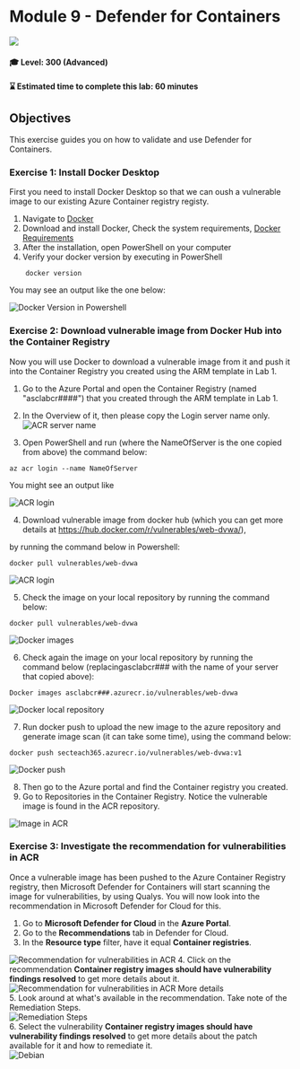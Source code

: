 # Module 9 - Defender for Containers

<p align="left"><img src="../Images/asc-labs-advanced.gif?raw=true"></p>

#### 🎓 Level: 300 (Advanced)
#### ⌛ Estimated time to complete this lab: 60 minutes

## Objectives
This exercise guides you on how to validate and use Defender for Containers.

### Exercise 1: Install Docker Desktop

First you need to install Docker Desktop so that we can oush a vulnerable image to our existing Azure Container registry registy.

1.	Navigate to [Docker](https://www.docker.com/products/docker-desktop)  
2.  Download and install Docker, Check the system requirements, [Docker Requirements](https://docs.docker.com/get-docker/)
3.  After the installation, open PowerShell on your computer
4. Verify your docker version by executing in PowerShell 
```
    docker version​
```

You may see an output like the one below:


![Docker Version in Powershell](../Images/1dockerversion.png?raw=true)


### Exercise 2: Download vulnerable image from Docker Hub into the Container Registry

Now you will use Docker to download a vulnerable image from it and push it into the Container Registry you created using the ARM template in Lab 1.


1. Go to the Azure Portal and open the Container Registry (named "asclabcr####") that you created through the ARM template in Lab 1.
2. In the Overview of it, then please copy the Login server name only. 
![ACR server name](../Images/2acrserver.png?raw=true)


3.	Open PowerShell and run (where the NameOfServer is the one copied from above) the command below: <br />
```
az acr login --name NameOfServer
```
You might see an output like 


![ACR login](../Images/3acrlogin.png?raw=true)


4. Download vulnerable image from docker hub (which you can get more details at https://hub.docker.com/r/vulnerables/web-dvwa/),

by running the command below in Powershell:
```
docker pull vulnerables/web-dvwa
```


![ACR login](../Images/4dockerpullimage.png?raw=true)


5. Check the image on your local repository by running the command below:
```
docker pull vulnerables/web-dvwa
```
![Docker images](../Images/5dockerimages.png?raw=true)

6. Check again the image on your local repository by running the command below (replacingasclabcr### with the name of your server that copied above): 
```
Docker images asclabcr###.azurecr.io/vulnerables/web-dvwa
```
![Docker local repository](../Images/6dockerlocalrepo.png?raw=true)




7. Run docker push to upload the new image to the azure repository and generate image scan (it can take some time), using the command below: <br />
```
docker push secteach365.azurecr.io/vulnerables/web-dvwa:v1
```


![Docker push](../Images/7dockerpush.png?raw=true)



8. Then go to the Azure portal and find the Container registry you created.
9. Go to Repositories in the Container Registry. Notice the vulnerable image is found in the ACR repository.


![Image in ACR](../Images/8imageinacr.png?raw=true)



### Exercise 3: Investigate the recommendation for vulnerabilities in ACR

Once a vulnerable image has been pushed to the Azure Container Registry registry, then Microsoft Defender for Containers will start scanning the image for vulnerabilities, by using Qualys. You will now look into the recommendation in Microsoft Defender for Cloud for this. 
 
 1. Go to **Microsoft Defender for Cloud** in the **Azure Portal**.
 2. Go to the **Recommendations** tab in Defender for Cloud.
 3. In the **Resource type** filter, have it equal **Container registries**. <br />

 ![Recommendation for vulnerabilities in ACR](../Images/9recommendation.png?raw=true)
 4. Click on the recommendation **Container registry images should have vulnerability findings resolved** to get more details about it. <br />
 ![Recommendation for vulnerabilities in ACR More details](../Images/10recommendationmoreinfo.png?raw=true)
 <br />
 5. Look around at what's available in the recommendation. Take note of the Remediation Steps.
<br />
  ![Remediation Steps](../Images/remsteps.png?raw=true)
  <br />
 6. Select the vulnerability **Container registry images should have vulnerability findings resolved** to get more details about the patch available for it and how to remediate it.
 <br />
 ![Debian](../Images/11debian.png?raw=true)
 

